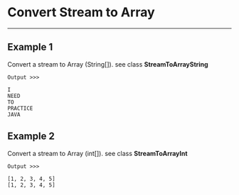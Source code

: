 
# Convert Stream to Array
---

## Example 1

Convert a stream to Array (String[]). see class **StreamToArrayString**

```
Output >>>

I
NEED
TO
PRACTICE
JAVA
```

## Example 2

Convert a stream to Array (int[]). see class **StreamToArrayInt**

```
Output >>>

[1, 2, 3, 4, 5]
[1, 2, 3, 4, 5]
```



